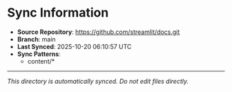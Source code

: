 # Sync Information

- **Source Repository**: https://github.com/streamlit/docs.git
- **Branch**: main
- **Last Synced**: 2025-10-20 06:10:57 UTC
- **Sync Patterns**:
  - content/*

---
*This directory is automatically synced. Do not edit files directly.*
